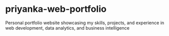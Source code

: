 # priyanka-web-portfolio
Personal portfolio website showcasing my skills, projects, and experience in web development, data analytics, and business intelligence
